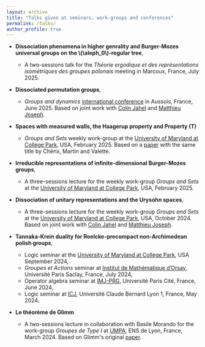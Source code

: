 ```yaml
---
layout: archive
title: "Talks given at seminars, work-groups and conferences"
permalink: /talks/
author_profile: true
---
```


* **Dissociation phenomena in higher genrality and Burger-Mozes universal groups on the \\(\aleph_0\\)-regular tree**,
   * A two-sessions talk for the *Théorie ergodique et des représentations isométriques des groupes polonais* meeting in Marcoux, France, July 2025. 

* **Dissociated permutation groups**,
    * *Groups and dynamics* [international conference](https://math.univ-lyon1.fr/~tsankov/2025-Aussois/) in Aussois, France, June 2025. Based on joint work with [Colin Jahel](https://tu-dresden.de/mn/math/algebra/das-institut/beschaeftigte/colin-jahel) and [Matthieu Joseph](https://www.imo.universite-paris-saclay.fr/~matthieu.joseph/).
 
* **Spaces with measured walls, the Haagerup property and Property (T)**
  * *Groups and Sets* weekly work-group at the [University of Maryland at College Park](https://www-math.umd.edu/), USA, February 2025. Based on a [paper](https://www.cambridge.org/core/journals/ergodic-theory-and-dynamical-systems/article/abs/spaces-with-measured-walls-the-haagerup-property-and-property-t/2010AE920181FAEAE87341476DE99C9B) with the same title by Chérix, Martin and Valette.


* **Irreducible representations of infinite-dimensional Burger-Mozes groups**,
   * A three-sessions lecture for the weekly work-group *Groups and Sets* at the [University of Maryland at College Park](https://www-math.umd.edu/), USA, February 2025.

* **Dissociation of unitary representations and the Urysohn spaces**,
   * A three-sessions lecture for the weekly work-group *Groups and Sets* at the [University of Maryland at College Park](https://www-math.umd.edu/), USA, October 2024. Based on joint work with [Colin Jahel](https://tu-dresden.de/mn/math/algebra/das-institut/beschaeftigte/colin-jahel) and [Matthieu Joseph](https://www.imo.universite-paris-saclay.fr/~matthieu.joseph/).

* **Tannaka-Krein duality for Roelcke-precompact non-Archimedean polish groups**,
   * Logic seminar at the [University of Maryland at College Park](https://www-math.umd.edu/), USA September 2024,
   * *Groupes et Actions* seminar at [Institut de Mathématique d’Orsay](https://www.imo.universite-paris-saclay.fr/fr/), Université Paris Saclay, France, July 2024,
   * Operator algebra seminar at [IMJ-PRG](https://www.imj-prg.fr/), Université Paris Cité, France, June 2024,
   * Logic seminar at [ICJ](https://math.univ-lyon1.fr), Université Claude Bernard Lyon 1, France, May 2024.


* **Le théorème de Glimm**
  * A two-sessions lecture in collaboration with Basile Morando for the work-group *Groupes de Type I* at [UMPA](https://www.umpa.ens-lyon.fr/), ENS de Lyon, France, March 2024. Based on Glimm's original [paper](https://www.jstor.org/stable/1970319?seq=1).
 






